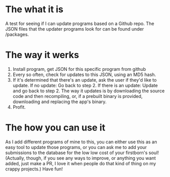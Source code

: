 # The what it is
A test for seeing if I can update programs based on a Github repo.
The JSON files that the updater programs look for can be found under /packages.

# The way it werks

1. Install program, get JSON for this specific program from github
2. Every so often, check for updates to this JSON, using an MD5 hash.
3. If it's determined that there's an update, ask the user if they'd like to update.
   If no update:
      Go back to step 2.
   If there is an update:
      Update and go back to step 2.
      The way it updates is by downloading the source code and then recompiling, or, if a prebuilt binary is provided, downloading and replacing the app's binary. 
4. Profit.

# The how you can use it

As I add different programs of mine to this, you can either use this as an easy tool to update those programs, or you can ask me to add your submissions to the database for the low low cost of your firstborn's soul! (Actually, though, if you see any ways to improve, or anything you want added, just make a PR, I love it when people do that kind of thing on my crappy projects.)
Have fun!
